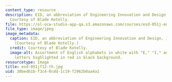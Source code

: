 ```yaml
---
content_type: resource
description: EID, an abbreviation of Engineering Innovation and Design, is highlighted.
  Courtesy of Blade Kotelly.
file: https://ol-ocw-studio-app-qa.s3.amazonaws.com/courses/esd-051j-engineering-innovation-and-design-fall-2012/30bedb1bf3c40cdd1c19f2962b0aa4a1_esd-051jf12-th.jpg
file_type: image/jpeg
image_metadata:
  caption: EID, an abbreviation of Engineering Innovation and Design, is highlighted.
    (Courtesy of Blade Kotelly.)
  credit: Courtesy of Blade Kotelly.
  image-alt: Assortment of English alphabets in white with "E," "I," and "D" three
    letters highlighted in red in black background.
resourcetype: Image
title: esd-051jf12-th.jpg
uid: 30bedb1b-f3c4-0cdd-1c19-f2962b0aa4a1
---
```

